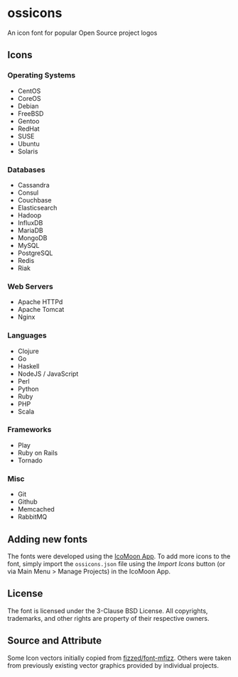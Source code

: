# ossicons
An icon font for popular Open Source project logos

## Icons

### Operating Systems

- CentOS
- CoreOS
- Debian
- FreeBSD
- Gentoo
- RedHat
- SUSE
- Ubuntu
- Solaris

### Databases

- Cassandra
- Consul
- Couchbase
- Elasticsearch
- Hadoop
- InfluxDB
- MariaDB
- MongoDB
- MySQL
- PostgreSQL
- Redis
- Riak

### Web Servers

- Apache HTTPd
- Apache Tomcat
- Nginx

### Languages

- Clojure
- Go
- Haskell
- NodeJS / JavaScript
- Perl
- Python
- Ruby
- PHP
- Scala

### Frameworks

- Play
- Ruby on Rails
- Tornado

### Misc

- Git
- Github
- Memcached
- RabbitMQ

## Adding new fonts

The fonts were developed using the [IcoMoon App](https://icomoon.io/#app-features). To add more icons to the font, simply import the ``ossicons.json`` file using the *Import Icons* button (or via Main Menu > Manage Projects) in the IcoMoon App.

## License

The font is licensed under the 3-Clause BSD License. All copyrights, trademarks, and other rights are property of their respective owners.

## Source and Attribute

Some Icon vectors initially copied from [fizzed/font-mfizz](https://github.com/fizzed/font-mfizz). Others were taken from
previously existing vector graphics provided by individual projects.
